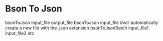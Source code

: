 # Bson To Json

bsonToJson input_file output_file
bsonToJson input_file #will automatically create a new file with the .json extension
bsonToJsonBatch input_file1 input_file2 etc
